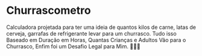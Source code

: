 # Churrascometro
Calculadora projetada para ter uma ideia de quantos kilos de carne, latas de cerveja, garrafas de refrigerante levar para um churrasco. Tudo isso Baseado em Duração em Horas, Quantas Crianças e Adultos Vão para o Churrasco, Enfim foi um Desafio Legal para Mim. 🚀🚀🚀
